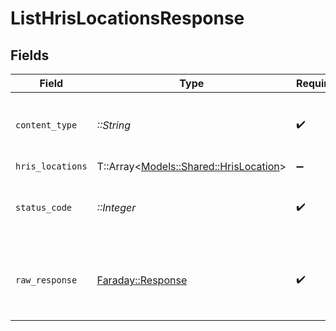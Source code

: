 # ListHrisLocationsResponse


## Fields

| Field                                                                         | Type                                                                          | Required                                                                      | Description                                                                   |
| ----------------------------------------------------------------------------- | ----------------------------------------------------------------------------- | ----------------------------------------------------------------------------- | ----------------------------------------------------------------------------- |
| `content_type`                                                                | *::String*                                                                    | :heavy_check_mark:                                                            | HTTP response content type for this operation                                 |
| `hris_locations`                                                              | T::Array<[Models::Shared::HrisLocation](../../models/shared/hrislocation.md)> | :heavy_minus_sign:                                                            | Successful                                                                    |
| `status_code`                                                                 | *::Integer*                                                                   | :heavy_check_mark:                                                            | HTTP response status code for this operation                                  |
| `raw_response`                                                                | [Faraday::Response](https://www.rubydoc.info/gems/faraday/Faraday/Response)   | :heavy_check_mark:                                                            | Raw HTTP response; suitable for custom response parsing                       |